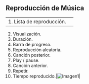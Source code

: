 ## Reproducción de Música

|  |  |
|:-------|:-------|
|1. Lista de reproducción. <br>
2. Visualización.
3. Duración.
4. Barra de progreso.
5. Reproducción aleatoria.
6. Canción posterior.
7. Play / pause.
8. Canción anterior. 
9. Repetir.
10. Tiempo reproducido.|![Imagen1](http://static.energysistem.com/images/manuals/39530/5370848fbf9be.jpg)|
